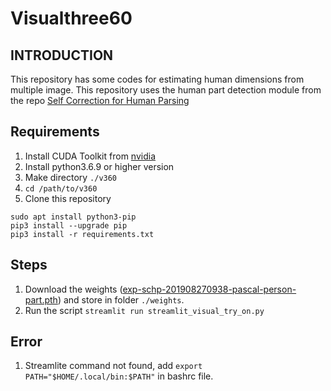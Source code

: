 # Visualthree60

## INTRODUCTION
This repository has some codes for estimating human dimensions from multiple image. This repository uses the human part detection module from the repo [Self Correction for Human Parsing](https://github.com/PeikeLi/Self-Correction-Human-Parsing)



## Requirements

1. Install CUDA Toolkit from [nvidia](https://docs.nvidia.com/cuda/cuda-installation-guide-linux/index.html)
2. Install python3.6.9 or higher version
3. Make directory `./v360`
4. `cd /path/to/v360`
5. Clone this repository
 
```
sudo apt install python3-pip
pip3 install --upgrade pip
pip3 install -r requirements.txt
```


## Steps

1. Download the weights ([exp-schp-201908270938-pascal-person-part.pth](https://drive.google.com/file/d/1E5YwNKW2VOEayK9mWCS3Kpsxf-3z04ZE/view?usp=sharing)) and store in folder `./weights`.
2. Run the script `streamlit run streamlit_visual_try_on.py`


## Error
1. Streamlite command not found, add `export PATH="$HOME/.local/bin:$PATH"` in bashrc file.
